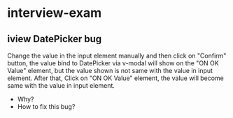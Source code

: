 # interview-exam

## iview DatePicker bug
Change the value in the input element manually and then click on "Confirm" button, the value bind to DatePicker via v-modal will show on the "ON OK Value" element, but the value shown is not same with the value in input element. After that, Click on "ON OK Value" element, the value will become same with the value in input element.

* Why?
* How to fix this bug?

